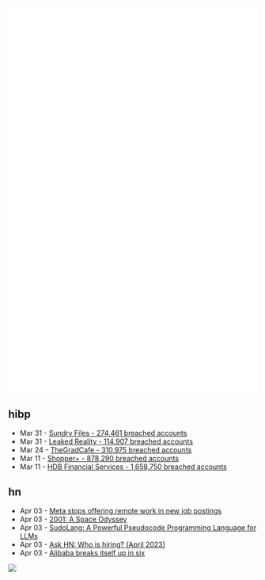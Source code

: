 ![Metrics](https://raw.githubusercontent.com/phixion/phixion/master/metrics.svg)

## hibp

<!--
for https://github.com/phixion/phixion/blob/main/.github/workflows/feeds.yml
-->
<!--START_SECTION:haveibeenpwnd-->
- Mar 31 - [Sundry Files - 274,461 breached accounts](https://haveibeenpwned.com/PwnedWebsites#SundryFiles)
- Mar 31 - [Leaked Reality - 114,907 breached accounts](https://haveibeenpwned.com/PwnedWebsites#LeakedReality)
- Mar 24 - [TheGradCafe - 310,975 breached accounts](https://haveibeenpwned.com/PwnedWebsites#TheGradCafe)
- Mar 11 - [Shopper+ - 878,290 breached accounts](https://haveibeenpwned.com/PwnedWebsites#ShopperPlus)
- Mar 11 - [HDB Financial Services - 1,658,750 breached accounts](https://haveibeenpwned.com/PwnedWebsites#HDBFinancialServices)
<!--END_SECTION:haveibeenpwnd-->

## hn

<!--
for https://github.com/phixion/phixion/blob/main/.github/workflows/feeds.yml
-->
<!--START_SECTION:hn-->
- Apr 03 - [Meta stops offering remote work in new job postings](https://www.businessinsider.com/meta-stops-offering-remote-work-new-job-postings-zuckerberg-2023-3)
- Apr 03 - [2001: A Space Odyssey](https://en.wikipedia.org/wiki/2001:_A_Space_Odyssey_(film))
- Apr 03 - [SudoLang: A Powerful Pseudocode Programming Language for LLMs](https://medium.com/javascript-scene/sudolang-a-powerful-pseudocode-programming-language-for-llms-d64d42aa719b)
- Apr 03 - [Ask HN: Who is hiring? (April 2023)](https://news.ycombinator.com/item?id=35424807)
- Apr 03 - [Alibaba breaks itself up in six](https://www.economist.com/business/2023/03/30/alibaba-breaks-itself-up-in-six)
<!--END_SECTION:hn-->

<!--
for https://yhype.me
-->
![](https://hit.yhype.me/github/profile?user_id=13013670)
